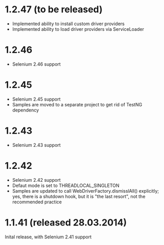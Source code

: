 1.2.47 (to be released)
=======================

* Implemented ability to install custom driver providers 
* Implemented ability to load driver providers via ServiceLoader

1.2.46
=======================

* Selenium 2.46 support

1.2.45
=======================

* Selenium 2.45 support
* Samples are moved to a separate project to get rid of TestNG dependency

1.2.43
=======================

* Selenium 2.43 support

1.2.42
=======================

* Selenium 2.42 support
* Defaut mode is set to THREADLOCAL_SINGLETON
* Samples are updated to call WebDriverFactory.dismisslAll() explicitly; yes, there is a shutdown hook, but it is "the last resort", not the recommended practice

1.1.41 (released 28.03.2014)
============================

Inital release, with Selenium 2.41 support
